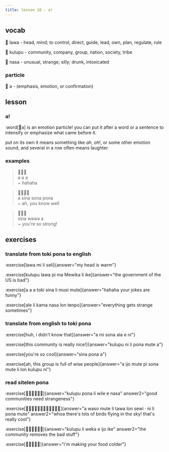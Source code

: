 ```yaml
--- 
title: lesson 10 - a!
---
```

## vocab
󱤤 lawa - head, mind; to control, direct, guide, lead, own, plan, regulate, rule

󱤟 kulupu - community, company, group, nation, society, tribe

󱤾 nasa - unusual, strange; silly; drunk, intoxicated

### particle
󱤀 a - (emphasis, emotion, or confirmation)

## lesson
### a!
:word[󱤀a] is an emotion particle! you can put it after a word or a sentence to intensify or emphasize what came before it.

put on its own it means something like *ah*, *oh*!, or some other emotion sound, and several in a row often means laughter.

### examples
> 󱤀󱤀󱤀 \
> a a a \
> ~ hahaha

> 󱤀󱥞󱥡󱥔 \
> a sina sona pona \
> ~ ah, you know well

> 󱥞󱥵󱤀 \
> sina wawa a \
> ~ you're so strong!

## exercises
### translate from toki pona to english
:exercise[lawa mi li seli]{answer="my head is warm"}

:exercise[kulupu lawa pi ma Mewika li ike]{answer="the government of the US is bad"}

:exercise[a a a toki sina li musi mute]{answer="hahaha your jokes are funny"}

:exercise[ale li kama nasa lon tenpo]{answer="everything gets strange sometimes"}

### translate from english to toki pona
:exercise[huh, i didn't know that]{answer="a mi sona ala e ni"}

:exercise[this community is really nice!]{answer="kulupu ni li pona mute a"}

:exercise[you're so cool]{answer="sina pona a"}

:exercise[ah, this group is full of wise people]{answer="a ijo mute pi sona mute li lon kulupu ni"}

### read sitelen pona
:exercise[󱤟󱥔󱤧󱥷󱤉󱤾]{answer="kulupu pona li wile e nasa" answer2="good communities need strangeness"}

:exercise[󱤀󱥴󱤼󱤧󱥩󱤬󱥚󱦜󱥁󱤧󱥔󱤼]{answer="a waso mute li tawa lon sewi · ni li pona mute" answer2="whoa there's lots of birds flying in the sky! that's really cool"}

:exercise[󱤟󱤧󱥶󱤉󱤌󱤍]{answer="kulupu li weka e ijo ike" answer2="the community removes the bad stuff"}

:exercise[󱤴󱤦󱤉󱤶󱥞]{answer="i'm making your food colder"}
